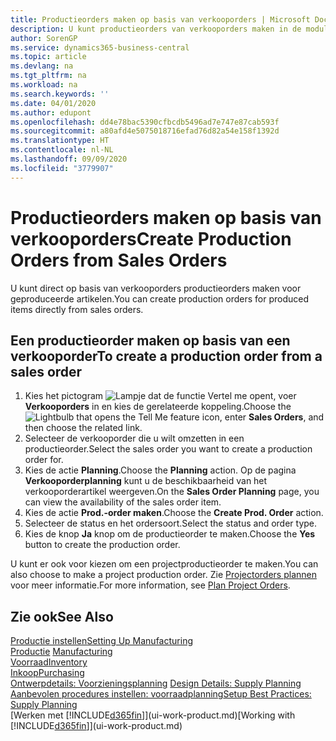 ```yaml
---
title: Productieorders maken op basis van verkooporders | Microsoft Docs
description: U kunt productieorders van verkooporders maken in de module Verkoop & Marketing.
author: SorenGP
ms.service: dynamics365-business-central
ms.topic: article
ms.devlang: na
ms.tgt_pltfrm: na
ms.workload: na
ms.search.keywords: ''
ms.date: 04/01/2020
ms.author: edupont
ms.openlocfilehash: dd4e78bac5390cfbcdb5496ad7e747e87cab593f
ms.sourcegitcommit: a80afd4e5075018716efad76d82a54e158f1392d
ms.translationtype: HT
ms.contentlocale: nl-NL
ms.lasthandoff: 09/09/2020
ms.locfileid: "3779907"
---
```

# <a name="create-production-orders-from-sales-orders"></a><span data-ttu-id="ab808-103">Productieorders maken op basis van verkooporders</span><span class="sxs-lookup"><span data-stu-id="ab808-103">Create Production Orders from Sales Orders</span></span>
<span data-ttu-id="ab808-104">U kunt direct op basis van verkooporders productieorders maken voor geproduceerde artikelen.</span><span class="sxs-lookup"><span data-stu-id="ab808-104">You can create production orders for produced items directly from sales orders.</span></span>  

## <a name="to-create-a-production-order-from-a-sales-order"></a><span data-ttu-id="ab808-105">Een productieorder maken op basis van een verkooporder</span><span class="sxs-lookup"><span data-stu-id="ab808-105">To create a production order from a sales order</span></span>  

1.  <span data-ttu-id="ab808-106">Kies het pictogram ![Lampje dat de functie Vertel me opent](media/ui-search/search_small.png "Vertel me wat u wilt doen"), voer **Verkooporders** in en kies de gerelateerde koppeling.</span><span class="sxs-lookup"><span data-stu-id="ab808-106">Choose the ![Lightbulb that opens the Tell Me feature](media/ui-search/search_small.png "Tell me what you want to do") icon, enter **Sales Orders**, and then choose the related link.</span></span>  
2.  <span data-ttu-id="ab808-107">Selecteer de verkooporder die u wilt omzetten in een productieorder.</span><span class="sxs-lookup"><span data-stu-id="ab808-107">Select the sales order you want to create a production order for.</span></span>  
3.  <span data-ttu-id="ab808-108">Kies de actie **Planning**.</span><span class="sxs-lookup"><span data-stu-id="ab808-108">Choose the **Planning** action.</span></span> <span data-ttu-id="ab808-109">Op de pagina **Verkooporderplanning** kunt u de beschikbaarheid van het verkooporderartikel weergeven.</span><span class="sxs-lookup"><span data-stu-id="ab808-109">On the **Sales Order Planning** page, you can view the availability of the sales order item.</span></span>  
4.  <span data-ttu-id="ab808-110">Kies de actie **Prod.-order maken**.</span><span class="sxs-lookup"><span data-stu-id="ab808-110">Choose the **Create Prod. Order** action.</span></span>  
5.  <span data-ttu-id="ab808-111">Selecteer de status en het ordersoort.</span><span class="sxs-lookup"><span data-stu-id="ab808-111">Select the status and order type.</span></span>  
6.  <span data-ttu-id="ab808-112">Kies de knop **Ja** knop om de productieorder te maken.</span><span class="sxs-lookup"><span data-stu-id="ab808-112">Choose the **Yes** button to create the production order.</span></span>

<span data-ttu-id="ab808-113">U kunt er ook voor kiezen om een projectproductieorder te maken.</span><span class="sxs-lookup"><span data-stu-id="ab808-113">You can also choose to make a project production order.</span></span> <span data-ttu-id="ab808-114">Zie [Projectorders plannen](production-how-to-plan-project-orders.md) voor meer informatie.</span><span class="sxs-lookup"><span data-stu-id="ab808-114">For more information, see [Plan Project Orders](production-how-to-plan-project-orders.md).</span></span>   

## <a name="see-also"></a><span data-ttu-id="ab808-115">Zie ook</span><span class="sxs-lookup"><span data-stu-id="ab808-115">See Also</span></span>  
[<span data-ttu-id="ab808-116">Productie instellen</span><span class="sxs-lookup"><span data-stu-id="ab808-116">Setting Up Manufacturing</span></span>](production-configure-production-processes.md)  
<span data-ttu-id="ab808-117">[Productie](production-manage-manufacturing.md)  </span><span class="sxs-lookup"><span data-stu-id="ab808-117">[Manufacturing](production-manage-manufacturing.md)  </span></span>  
[<span data-ttu-id="ab808-118">Voorraad</span><span class="sxs-lookup"><span data-stu-id="ab808-118">Inventory</span></span>](inventory-manage-inventory.md)  
[<span data-ttu-id="ab808-119">Inkoop</span><span class="sxs-lookup"><span data-stu-id="ab808-119">Purchasing</span></span>](purchasing-manage-purchasing.md)  
<span data-ttu-id="ab808-120">[Ontwerpdetails: Voorzieningsplanning](design-details-supply-planning.md) </span><span class="sxs-lookup"><span data-stu-id="ab808-120">[Design Details: Supply Planning](design-details-supply-planning.md) </span></span>  
[<span data-ttu-id="ab808-121">Aanbevolen procedures instellen: voorraadplanning</span><span class="sxs-lookup"><span data-stu-id="ab808-121">Setup Best Practices: Supply Planning</span></span>](setup-best-practices-supply-planning.md)  
<span data-ttu-id="ab808-122">[Werken met [!INCLUDE[d365fin](includes/d365fin_md.md)]](ui-work-product.md)</span><span class="sxs-lookup"><span data-stu-id="ab808-122">[Working with [!INCLUDE[d365fin](includes/d365fin_md.md)]](ui-work-product.md)</span></span>
